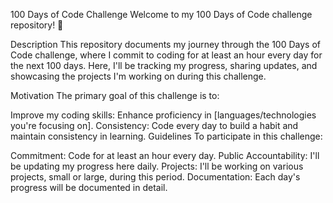 100 Days of Code Challenge
Welcome to my 100 Days of Code challenge repository! 🚀

Description
This repository documents my journey through the 100 Days of Code challenge, where I commit to coding for at least an hour every day for the next 100 days. Here, I'll be tracking my progress, sharing updates, and showcasing the projects I'm working on during this challenge.

Motivation
The primary goal of this challenge is to:

Improve my coding skills: Enhance proficiency in [languages/technologies you're focusing on].
Consistency: Code every day to build a habit and maintain consistency in learning.
Guidelines
To participate in this challenge:

Commitment: Code for at least an hour every day.
Public Accountability: I'll be updating my progress here daily.
Projects: I'll be working on various projects, small or large, during this period.
Documentation: Each day's progress will be documented in detail.
